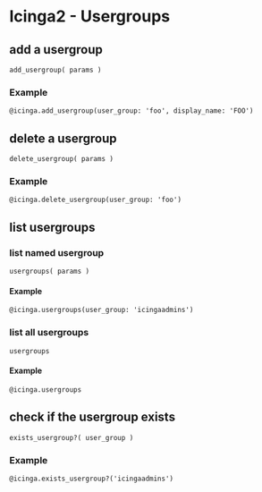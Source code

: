# Icinga2 - Usergroups


## <a name="add-usergroup"></a>add a usergroup
    add_usergroup( params )

### Example
    @icinga.add_usergroup(user_group: 'foo', display_name: 'FOO')


## <a name="delete-usergroup"></a>delete a usergroup
    delete_usergroup( params )

### Example
    @icinga.delete_usergroup(user_group: 'foo')


## <a name="list-usergroups"></a>list usergroups

### list named usergroup
    usergroups( params )

#### Example
    @icinga.usergroups(user_group: 'icingaadmins')

### list all usergroups
    usergroups

#### Example
    @icinga.usergroups


## <a name="usergroup-exists"></a>check if the usergroup exists
    exists_usergroup?( user_group )

### Example
    @icinga.exists_usergroup?('icingaadmins')
